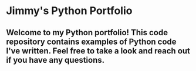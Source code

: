 # Jimmy's Python Portfolio

## Welcome to my Python portfolio! This code repository contains examples of Python code I've written. Feel free to take a look and reach out if you have any questions.
